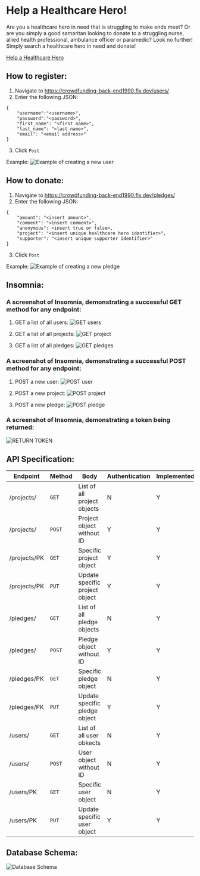 

# Help a Healthcare Hero!

Are you a healthcare hero in need that is struggling to make ends meet? Or are you simply a good samaritan looking to donate to a struggling nurse, allied health professional, ambulance officer or paramedic? Look no further! Simply search a healthcare hero in need and donate!

[Help a Healthcare Hero](https://crowdfunding-back-end1990.fly.dev/projects/)

## How to register:
1. Navigate to https://crowdfunding-back-end1990.fly.dev/users/
2. Enter the following JSON:

```
{
	"username":"<username>",
	"password":"<password>",
	"first_name": "<first name>",
	"last_name": "<last name>",
	"email": "<email address>"
}
```
3. Click `Post`

Example:
![Example of creating a new user](https://github.com/cdurber90/crowdfunding_back_end/blob/main/images/create-user.png?raw=true)

## How to donate:
1. Navigate to https://crowdfunding-back-end1990.fly.dev/pledges/
2. Enter the following JSON:

```
{
	"amount": "<insert amount>",
	"comment": "<insert comment>",
	"anonymous": <insert true or false>,
	"project": "<insert unique healthcare hero identifier>",
	"supporter": "<insert unique supporter identifier>"
}
```

3. Click `Post`

Example:
![Example of creating a new pledge](https://github.com/cdurber90/crowdfunding_back_end/blob/main/images/create-pledge.png?raw=true)

## Insomnia:

### A screenshot of Insomnia, demonstrating a successful GET method for any endpoint:

1. GET a list of all users:
![GET users](https://github.com/cdurber90/crowdfunding_back_end/blob/main/images/list-users.png?raw=true)

2. GET a list of all projects:
![GET project](https://github.com/cdurber90/crowdfunding_back_end/blob/main/images/list-projects.png?raw=true)

3. GET a list of all pledges:
![GET pledges](https://github.com/cdurber90/crowdfunding_back_end/blob/main/images/list-pledges.png?raw=true)

### A screenshot of Insomnia, demonstrating a successful POST method for any endpoint:

1. POST a new user:
![POST user](https://github.com/cdurber90/crowdfunding_back_end/blob/main/images/create-user.png?raw=true)

2. POST a new project:
![POST project](https://github.com/cdurber90/crowdfunding_back_end/blob/main/images/create-project.png?raw=true)

3. POST a new pledge:
![POST pledge](https://github.com/cdurber90/crowdfunding_back_end/blob/main/images/create-pledge.png?raw=true)

### A screenshot of Insomnia, demonstrating a token being returned:

![RETURN TOKEN](https://github.com/cdurber90/crowdfunding_back_end/blob/main/images/api-token-auth.png?raw=true)

## API Specification:


| Endpoint      | Method| Body                           | Authentication | Implemented? |
| ------------- | ----- | ---------------------------    | --- | --- |
| /projects/    | `GET `  | List of all project objects    | N | Y |
| /projects/    | `POST`  | Project object without ID      | Y | Y |
| /projects/PK  | `GET`   | Specific project object        | Y | Y |
| /projects/PK  | `PUT`   | Update specific project object | Y | Y |
| /pledges/     | `GET`   | List of all pledge objects     | N | Y |
| /pledges/     | `POST`  | Pledge object without ID       | Y | Y |
| /pledges/PK   | `GET`   | Specific pledge object         | N | Y |
| /pledges/PK   | `PUT`   | Update specific pledge object  | Y | Y |
| /users/       | `GET`   | List of all user obkects       | N | Y |
| /users/       | `POST`  | User object without ID         | N | Y |
| /users/PK     | `GET`   | Specific user object           | N | Y |
| /users/PK     | `PUT`   | Update specific user object    | Y | Y |



## Database Schema:

![Database Schema](https://github.com/cdurber90/crowdfunding_back_end/blob/main/images/Flowchart.png?raw=true)


